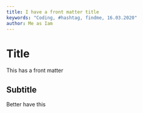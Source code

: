 ```yaml
---
title: I have a front matter title
keywords: "Coding, #hashtag, findme, 16.03.2020"
author: Me as Iam
---
```


# Title

This has a front matter

## Subtitle

Better have this